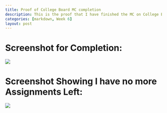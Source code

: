 ```yaml
---
title: Proof of College Board MC completion
description: This is the proof that I have finished the MC on College Board.
categories: [markdown, Week 6]
layout: post
---
```


# Screenshot for Completion:
![]({{site.baseurl}}/images/proof.png)

# Screenshot Showing I have no more Assignments Left:
![]({{site.baseurl}}/images/proof2.png)